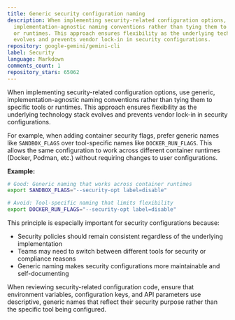 ```yaml
---
title: Generic security configuration naming
description: When implementing security-related configuration options, use generic,
  implementation-agnostic naming conventions rather than tying them to specific tools
  or runtimes. This approach ensures flexibility as the underlying technology stack
  evolves and prevents vendor lock-in in security configurations.
repository: google-gemini/gemini-cli
label: Security
language: Markdown
comments_count: 1
repository_stars: 65062
---
```


When implementing security-related configuration options, use generic, implementation-agnostic naming conventions rather than tying them to specific tools or runtimes. This approach ensures flexibility as the underlying technology stack evolves and prevents vendor lock-in in security configurations.

For example, when adding container security flags, prefer generic names like `SANDBOX_FLAGS` over tool-specific names like `DOCKER_RUN_FLAGS`. This allows the same configuration to work across different container runtimes (Docker, Podman, etc.) without requiring changes to user configurations.

**Example:**
```bash
# Good: Generic naming that works across container runtimes
export SANDBOX_FLAGS="--security-opt label=disable"

# Avoid: Tool-specific naming that limits flexibility  
export DOCKER_RUN_FLAGS="--security-opt label=disable"
```

This principle is especially important for security configurations because:
- Security policies should remain consistent regardless of the underlying implementation
- Teams may need to switch between different tools for security or compliance reasons
- Generic naming makes security configurations more maintainable and self-documenting

When reviewing security-related configuration code, ensure that environment variables, configuration keys, and API parameters use descriptive, generic names that reflect their security purpose rather than the specific tool being configured.